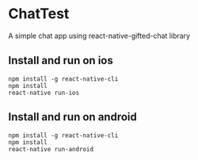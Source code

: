 # ChatTest
A simple chat app using react-native-gifted-chat library

## Install and run on ios
```
npm install -g react-native-cli
npm install
react-native run-ios
```

## Install and run on android
```
npm install -g react-native-cli
npm install
react-native run-android
```
